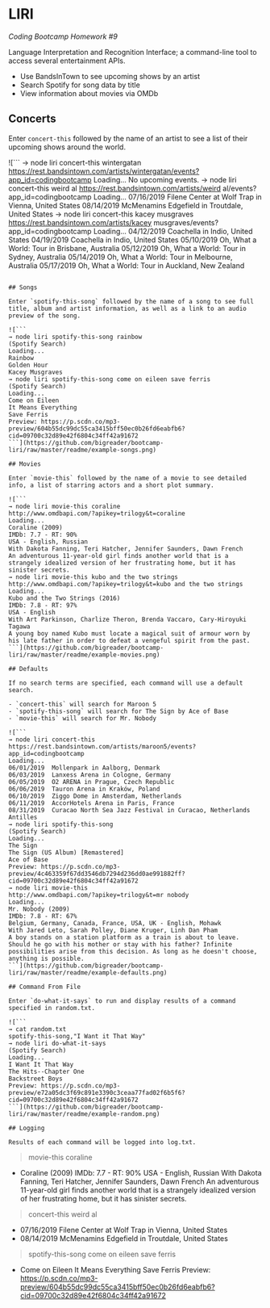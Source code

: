 # LIRI
*Coding Bootcamp Homework #9*

Language Interpretation and Recognition Interface; a command-line tool to access several entertainment APIs.
- Use BandsInTown to see upcoming shows by an artist
- Search Spotify for song data by title
- View information about movies via OMDb

## Concerts

Enter `concert-this` followed by the name of an artist to see a list of their upcoming shows around the world.

![```
→ node liri concert-this wintergatan
https://rest.bandsintown.com/artists/wintergatan/events?app_id=codingbootcamp
Loading...
No upcoming events.
→ node liri concert-this weird al
https://rest.bandsintown.com/artists/weird al/events?app_id=codingbootcamp
Loading...
07/16/2019  Filene Center at Wolf Trap in Vienna, United States
08/14/2019  McMenamins Edgefield in Troutdale, United States
→ node liri concert-this kacey musgraves
https://rest.bandsintown.com/artists/kacey musgraves/events?app_id=codingbootcamp
Loading...
04/12/2019  Coachella in Indio, United States
04/19/2019  Coachella in Indio, United States
05/10/2019  Oh, What a World: Tour in Brisbane, Australia
05/12/2019  Oh, What a World: Tour in Sydney, Australia
05/14/2019  Oh, What a World: Tour in Melbourne, Australia
05/17/2019  Oh, What a World: Tour in Auckland, New Zealand
```](https://github.com/bigreader/bootcamp-liri/raw/master/readme/example-concerts.png)

## Songs

Enter `spotify-this-song` followed by the name of a song to see full title, album and artist information, as well as a link to an audio preview of the song.

![```
→ node liri spotify-this-song rainbow
(Spotify Search)
Loading...
Rainbow
Golden Hour
Kacey Musgraves
→ node liri spotify-this-song come on eileen save ferris
(Spotify Search)
Loading...
Come on Eileen
It Means Everything
Save Ferris
Preview: https://p.scdn.co/mp3-preview/604b55dc99dc55ca3415bff50ec0b26fd6eabfb6?cid=09700c32d89e42f6804c34ff42a91672
```](https://github.com/bigreader/bootcamp-liri/raw/master/readme/example-songs.png)

## Movies

Enter `movie-this` followed by the name of a movie to see detailed info, a list of starring actors and a short plot summary.

![```
→ node liri movie-this coraline
http://www.omdbapi.com/?apikey=trilogy&t=coraline
Loading...
Coraline (2009)
IMDb: 7.7 - RT: 90%
USA - English, Russian
With Dakota Fanning, Teri Hatcher, Jennifer Saunders, Dawn French
An adventurous 11-year-old girl finds another world that is a strangely idealized version of her frustrating home, but it has sinister secrets.
→ node liri movie-this kubo and the two strings
http://www.omdbapi.com/?apikey=trilogy&t=kubo and the two strings
Loading...
Kubo and the Two Strings (2016)
IMDb: 7.8 - RT: 97%
USA - English
With Art Parkinson, Charlize Theron, Brenda Vaccaro, Cary-Hiroyuki Tagawa
A young boy named Kubo must locate a magical suit of armour worn by his late father in order to defeat a vengeful spirit from the past.
```](https://github.com/bigreader/bootcamp-liri/raw/master/readme/example-movies.png)

## Defaults

If no search terms are specified, each command will use a default search.

- `concert-this` will search for Maroon 5
- `spotify-this-song` will search for The Sign by Ace of Base
- `movie-this` will search for Mr. Nobody

![```
→ node liri concert-this
https://rest.bandsintown.com/artists/maroon5/events?app_id=codingbootcamp
Loading...
06/01/2019  Mollenpark in Aalborg, Denmark
06/03/2019  Lanxess Arena in Cologne, Germany
06/05/2019  O2 ARENA in Prague, Czech Republic
06/06/2019  Tauron Arena in Kraków, Poland
06/10/2019  Ziggo Dome in Amsterdam, Netherlands
06/11/2019  AccorHotels Arena in Paris, France
08/31/2019  Curacao North Sea Jazz Festival in Curacao, Netherlands Antilles
→ node liri spotify-this-song
(Spotify Search)
Loading...
The Sign
The Sign (US Album) [Remastered]
Ace of Base
Preview: https://p.scdn.co/mp3-preview/4c463359f67dd3546db7294d236dd0ae991882ff?cid=09700c32d89e42f6804c34ff42a91672
→ node liri movie-this
http://www.omdbapi.com/?apikey=trilogy&t=mr nobody
Loading...
Mr. Nobody (2009)
IMDb: 7.8 - RT: 67%
Belgium, Germany, Canada, France, USA, UK - English, Mohawk
With Jared Leto, Sarah Polley, Diane Kruger, Linh Dan Pham
A boy stands on a station platform as a train is about to leave. Should he go with his mother or stay with his father? Infinite possibilities arise from this decision. As long as he doesn't choose, anything is possible.
```](https://github.com/bigreader/bootcamp-liri/raw/master/readme/example-defaults.png)

## Command From File

Enter `do-what-it-says` to run and display results of a command specified in random.txt.

![```
→ cat random.txt
spotify-this-song,"I Want it That Way"
→ node liri do-what-it-says
(Spotify Search)
Loading...
I Want It That Way
The Hits--Chapter One
Backstreet Boys
Preview: https://p.scdn.co/mp3-preview/e72a05dc3f69c891e3390c3ceaa77fad02f6b5f6?cid=09700c32d89e42f6804c34ff42a91672
```](https://github.com/bigreader/bootcamp-liri/raw/master/readme/example-random.png)

## Logging

Results of each command will be logged into log.txt.

```
> movie-this coraline
- Coraline (2009)
  IMDb: 7.7 - RT: 90%
  USA - English, Russian
  With Dakota Fanning, Teri Hatcher, Jennifer Saunders, Dawn French
  An adventurous 11-year-old girl finds another world that is a strangely idealized version of her frustrating home, but it has sinister secrets.

> concert-this weird al
- 07/16/2019  Filene Center at Wolf Trap in Vienna, United States
- 08/14/2019  McMenamins Edgefield in Troutdale, United States

> spotify-this-song come on eileen save ferris
- Come on Eileen
  It Means Everything
  Save Ferris
  Preview: https://p.scdn.co/mp3-preview/604b55dc99dc55ca3415bff50ec0b26fd6eabfb6?cid=09700c32d89e42f6804c34ff42a91672
```




